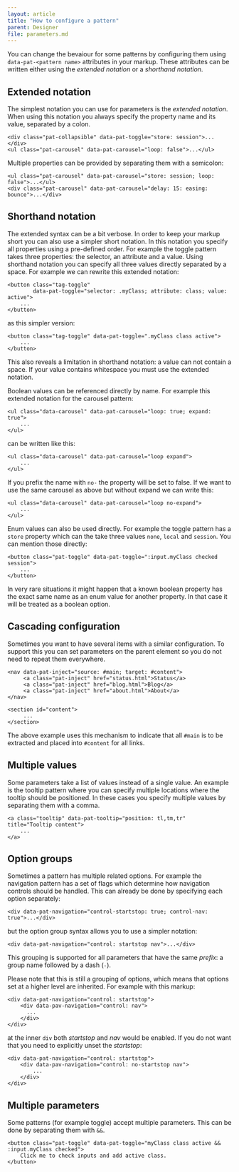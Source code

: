 ```yaml
---
layout: article
title: "How to configure a pattern"
parent: Designer
file: parameters.md
---
```


You can change the bevaiour for some patterns by configuring them using ``data-pat-<pattern name>`` attributes in your markup.
These attributes can be written either using the *extended notation* or a *shorthand notation*.

## Extended notation

The simplest notation you can use for parameters is the *extended notation*.
When using this notation you always specify the property name and its value,
separated by a colon.

```
<div class="pat-collapsible" data-pat-toggle="store: session">...</div>
<ul class="pat-carousel" data-pat-carousel="loop: false">...</ul>
```

Multiple properties can be provided by separating them with a semicolon:

```
<ul class="pat-carousel" data-pat-carousel="store: session; loop: false">...</ul>
<div class="pat-carousel" data-pat-carousel="delay: 15: easing: bounce">...</div>
```

## Shorthand notation

The extended syntax can be a bit verbose. In order to keep your markup short
you can also use a simpler short notation. In this notation you specify all
properties using a pre-defined order. For example the toggle pattern takes
three properties: the selector, an attribute and a value. Using shorthand
notation you can specify all three values directly separated by a space. For
example we can rewrite this extended notation:

```
<button class="tag-toggle"
        data-pat-toggle="selector: .myClass; attribute: class; value: active">
    ...
</button>
```

as this simpler version:

```
<button class="tag-toggle" data-pat-toggle=".myClass class active">
    ...
</button>
```

This also reveals a limitation in shorthand notation: a value can not
contain a space. If your value contains whitespace you must use the
extended notation.

Boolean values can be referenced directly by name. For example this extended
notation for the carousel pattern:

```
<ul class="data-carousel" data-pat-carousel="loop: true; expand: true">
    ...
</ul>
```

can be written like this:

```
<ul class="data-carousel" data-pat-carousel="loop expand">
    ...
</ul>
```

If you prefix the name with ``no-`` the property will be set to false. If we
want to use the same carousel as above but without expand we can write this:

```
<ul class="data-carousel" data-pat-carousel="loop no-expand">
    ...
</ul>
```

Enum values can also be used directly. For example the toggle pattern has a
``store`` property which can the take three values ``none``, ``local`` and
``session``. You can mention those directly:


```
<button class="pat-toggle" data-pat-toggle=":input.myClass checked session">
    ...
</button>
```

In very rare situations it might happen that a known boolean property
has the exact same name as an enum value for another property. In that case it
will be treated as a boolean option.

## Cascading configuration

Sometimes you want to have several items with a similar configuration. To
support this you can set parameters on the parent element so you do not
need to repeat them everywhere.

```
<nav data-pat-inject="source: #main; target: #content">
     <a class="pat-inject" href="status.html">Status</a>
     <a class="pat-inject" href="blog.html">Blog</a>
     <a class="pat-inject" href="about.html">About</a>
</nav>

<section id="content">
     ...
</section>
```

The above example uses this mechanism to indicate that all ``#main`` is to
be extracted and placed into ``#content`` for all links.


## Multiple values

Some parameters take a list of values instead of a single value. An example is
the tooltip pattern where you can specify multiple locations where the tooltip
should be positioned. In these cases you specify multiple values by separating
them with a comma.

```
<a class="tooltip" data-pat-tooltip="position: tl,tm,tr" title="Tooltip content">
    ...
</a>
```

## Option groups

Sometimes a pattern has multiple related options. For example the navigation
pattern has a set of flags which determine how navigation controls should be
handled. This can already be done by specifying each option separately:

```
<div data-pat-navigation="control-startstop: true; control-nav: true">...</div>
```

but the option group syntax allows you to use a simpler notation:

```
<div data-pat-navigation="control: startstop nav">...</div>
```

This grouping is supported for all parameters that have the same *prefix*: a group
name followed by a dash (``-``).

Please note that this is still a grouping of options, which means that options
set at a higher level are inherited. For example with this markup:

```
<div data-pat-navigation="control: startstop">
    <div data-pav-navigation="control: nav">
      ...
    </div>
</div>
```

at the inner ``div`` both *startstop* and *nav* would be enabled. If you do not want
that you need to explicitly unset the *startstop*:

```
<div data-pat-navigation="control: startstop">
    <div data-pav-navigation="control: no-startstop nav">
        ...
    </div>
</div>
```

## Multiple parameters

Some patterns (for example toggle) accept multiple parameters. This can be
done by separating them with ``&&``.

```
<button class="pat-toggle" data-pat-toggle="myClass class active && :input.myClass checked">
    Click me to check inputs and add active class.
</button>
```
